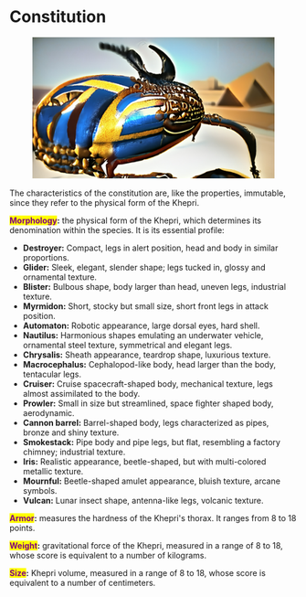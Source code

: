 # Constitution

<figure><img src="../../../.gitbook/assets/Khepri 05.jpg" alt=""><figcaption></figcaption></figure>

The characteristics of the constitution are, like the properties, immutable, since they refer to the physical form of the Khepri.

<mark style="color:purple;">**Morphology**</mark>**:** the physical form of the Khepri, which determines its denomination within the species. It is its essential profile:

* **Destroyer:** Compact, legs in alert position, head and body in similar proportions.
* **Glider:** Sleek, elegant, slender shape; legs tucked in, glossy and ornamental texture.
* **Blister:** Bulbous shape, body larger than head, uneven legs, industrial texture.
* **Myrmidon:** Short, stocky but small size, short front legs in attack position.
* **Automaton:** Robotic appearance, large dorsal eyes, hard shell.
* **Nautilus:** Harmonious shapes emulating an underwater vehicle, ornamental steel texture, symmetrical and elegant legs.
* **Chrysalis:** Sheath appearance, teardrop shape, luxurious texture.
* **Macrocephalus:** Cephalopod-like body, head larger than the body, tentacular legs.
* **Cruiser:** Cruise spacecraft-shaped body, mechanical texture, legs almost assimilated to the body.
* **Prowler:** Small in size but streamlined, space fighter shaped body, aerodynamic.
* **Cannon barrel:** Barrel-shaped body, legs characterized as pipes, bronze and shiny texture.
* **Smokestack:** Pipe body and pipe legs, but flat, resembling a factory chimney; industrial texture.
* **Iris:** Realistic appearance, beetle-shaped, but with multi-colored metallic texture.
* **Mournful:** Beetle-shaped amulet appearance, bluish texture, arcane symbols.
* **Vulcan:** Lunar insect shape, antenna-like legs, volcanic texture.

<mark style="color:purple;">**Armor**</mark>**:** measures the hardness of the Khepri's thorax. It ranges from 8 to 18 points.

<mark style="color:purple;">**Weight**</mark>**:** gravitational force of the Khepri, measured in a range of 8 to 18, whose score is equivalent to a number of kilograms.

<mark style="color:purple;">**Size**</mark>**:** Khepri volume, measured in a range of 8 to 18, whose score is equivalent to a number of centimeters.
